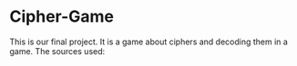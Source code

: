 # Cipher-Game
This is our final project. It is a game about ciphers and decoding them in a game.
The sources used:
